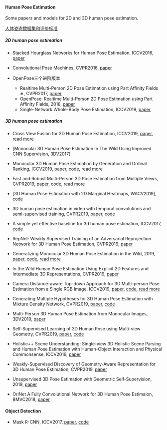 #### Human Pose Estimation

Some papers and models for 2D and 3D human pose estimation.

[人体姿态数据集和评价标准](human-pose-estimation/Datasets_Evaluation.md)

##### 2D human pose estimation

- Stacked Hourglass Networks for Human Pose Estimation, ICCV2016,  [paper](https://arxiv.org/abs/1603.06937v2)
- Convolutional Pose Machines, CVPR2016,  [paper](https://arxiv.org/abs/1602.00134v4)

- OpenPose三个进阶版本
  * Realtime Multi-Person 2D Pose Estimation using Part Affinity Fields ∗, CVPR2017,  [paper](https://arxiv.org/abs/1611.08050v2)
  * OpenPose: Realtime Multi-Person 2D Pose Estimation using Part Affinity Fields, 2018,  [paper](https://arxiv.org/abs/1812.08008v2)
  *  Single-Network Whole-Body Pose Estimation, ICCV2019,  [paper](https://arxiv.org/abs/1909.134230)



##### 3D human pose estimation

- Cross View Fusion for 3D Human Pose Estimation, ICCV2019,   [paper](http://arxiv.org/abs/1909.01203),  [read more](human-pose-estimation/Cross_View_Fusion.md)
- [Monocular 3D Human Pose Estimation In The Wild Using Improved CNN Supervision, 3DV2017]
- Monocular 3D Human Pose Estimation by Generation and Ordinal Ranking, ICCV2019,  [paper](http://arxiv.org/abs/1904.01324), [code](https://github.com/ssfootball04/generative_pose),  [read more](3D/Monocular_3D_Generation_Ordinal_Ranking.md)

- Fast and Robust Multi-Person 3D Pose Estimation from Multiple Views, CVPR2019,  [paper](http://arxiv.org/abs/1901.04111), [code](https://github.com/zju3dv/mvpose), [read more](human-pose-estimation/Multi_View_ZJUCAD.md)
- [3D Human Pose Estimation with 2D Marginal Heatmaps, WACV2019], [code](https://github.com/anibali/margipose)
- 3D human pose estimation in video with temporal convolutions and semi-supervised training, CVPR2019,  [paper](http://arxiv.org/abs/1811.11742), [code](https://github.com/facebookresearch/VideoPose3D)
- A simple yet effective baseline for 3d human pose estimation, ICCV2017, [code](https://github.com/una-dinosauria/3d-pose-baseline)
- RepNet: Weakly Supervised Training of an Adversarial Reprojection Network for 3D Human Pose Estimation, CVPR2019,  [paper](http://arxiv.org/abs/1902.09868)
- Generalizing Monocular 3D Human Pose Estimation in the Wild, 2019,  [paper](http://arxiv.org/abs/1904.05512), [code](https://github.com/llcshappy/Monocular-3D-Human-Pose), [read more](human-pose-estimation/Monocular_3D_Wild.md)
- In the Wild Human Pose Estimation Using Explicit 2D Features and Intermediate 3D Representations, CVPR2019,  [paper](http://arxiv.org/abs/1904.03289)
- Camera Distance-aware Top-down Approach for 3D Multi-person Pose Estimation from a Single RGB Image, ICCV2019,  [paper](http://arxiv.org/abs/1907.11346), [code](https://github.com/mks0601/3DMPPE_ROOTNET_RELEASE), [read more](human-pose-estimation/Distance-aware_Top-down.md)
- Generating Multiple Hypotheses for 3D Human Pose Estimation with Mixture Density Network, CVPR2019,  [paper](http://arxiv.org/abs/1904.05547), [code](https://github.com/chaneyddtt/Generating-Multiple-Hypotheses-for-3D-Human-Pose-Estimation-with-Mixture-Density-Network)
- Multi-Person 3D Human Pose Estimation from Monocular Images, 3DV2019,  [paper](http://arxiv.org/abs/1909.10854)
- Self-Supervised Learning of 3D Human Pose using Multi-view Geometry, CVPR2019,  [paper](http://arxiv.org/abs/1903.02330), [code](https://github.com/mkocabas/EpipolarPose)
- Holistic++ Scene Understanding:
  Single-view 3D Holistic Scene Parsing and Human Pose Estimation with Human-Object Interaction and Physical Commonsense, ICCV2019,  [paper](http://arxiv.org/abs/1909.01507)
- Weakly-Supervised Discovery of Geometry-Aware Representation for 3D Human Pose Estimation, CVPR2019,  [paper](http://arxiv.org/abs/1903.08839)
- Unsupervised 3D Pose Estimation with Geometric Self-Supervision, 2019,  [paper](http://arxiv.org/abs/1904.04812)
- OriNet A Fully Convolutional Network for 3D Human Pose Estimaion, BMVC2018,  [paper](http://arxiv.org/abs/1811.04989)





#### Object Detection

- Mask R-CNN, ICCV2017,  [paper](https://arxiv.org/abs/1703.06870v3), [code](https://github.com/facebookresearch/Detectron)

